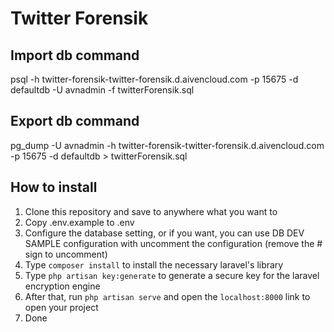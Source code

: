 # Twitter Forensik

## Import db command
psql -h twitter-forensik-twitter-forensik.d.aivencloud.com -p 15675 -d defaultdb -U avnadmin -f twitterForensik.sql

## Export db command
pg_dump -U avnadmin -h twitter-forensik-twitter-forensik.d.aivencloud.com -p 15675 -d defaultdb > twitterForensik.sql


## How to install
1. Clone this repository and save to anywhere what you want to
2. Copy .env.example to .env 
3. Configure the database setting, or if you want, you can use DB DEV SAMPLE configuration with uncomment the configuration (remove the # sign to uncomment)
4. Type ```composer install``` to install the necessary laravel's library
5. Type ```php artisan key:generate``` to generate a secure key for the laravel encryption engine
6. After that, run ```php artisan serve``` and open the ```localhost:8000``` link to open your project
7. Done